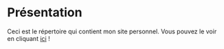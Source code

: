 # Présentation
Ceci est le répertoire qui contient mon site personnel. Vous pouvez le voir en cliquant [ici](./index.md) !
